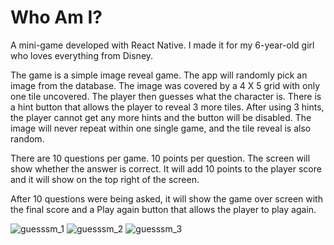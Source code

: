 # Who Am I?

A mini-game developed with React Native. I made it for my 6-year-old girl who loves everything from Disney.

The game is a simple image reveal game. The app will randomly pick an image from the database. The image was covered by a 4 X 5 grid with only one tile uncovered. The player then guesses what the character is. There is a hint button that allows the player to reveal 3 more tiles. After using 3 hints, the player cannot get any more hints and the button will be disabled. The image will never repeat within one single game, and the tile reveal is also random.

There are 10 questions per game. 10 points per question. The screen will show whether the answer is correct. It will add 10 points to the player score and it will show on the top right of the screen.

After 10 questions were being asked, it will show the game over screen with the final score and a Play again button that allows the player to play again. 

![guesssm_1](https://user-images.githubusercontent.com/65414604/124709126-fcfcc880-deaf-11eb-9023-da517ba19293.gif)
![guesssm_2](https://user-images.githubusercontent.com/65414604/124709579-7dbbc480-deb0-11eb-84a2-cc7c55575ded.gif)
![guesssm_3](https://user-images.githubusercontent.com/65414604/124709592-83190f00-deb0-11eb-820e-2de08f334fe6.gif)
